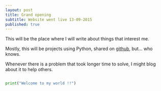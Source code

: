 ```yaml
---
layout: post
title: Grand opening
subtitle: Website went live 13-09-2015
published: true
---
```


This will be the place where I will write about things that interest me.

Mostly, this will be projects using Python, shared on [github](https://github.com/kootenpv), but... who knows.

Whenever there is a problem that took longer time to solve, I might blog about it to help others.

``` python

print("Welcome to my world !!")

```